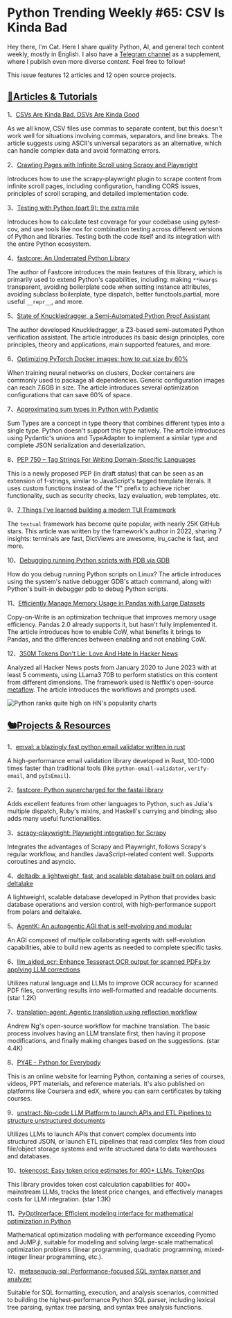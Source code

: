 # Python Trending Weekly #65: CSV Is Kinda Bad

Hey there, I'm Cat. Here I share quality Python, AI, and general tech content weekly, mostly in English. I also have a [Telegram channel](https://t.me/pythontrendingweekly) as a supplement, where I publish even more diverse content. Feel free to follow!

This issue features 12 articles and 12 open source projects.

## [🦄Articles & Tutorials](https://xiaobot.net/p/python_weekly)

1、[CSVs Are Kinda Bad. DSVs Are Kinda Good](https://matthodges.com/posts/2024-08-12-csv-bad-dsv-good/)

As we all know, CSV files use commas to separate content, but this doesn't work well for situations involving commas, separators, and line breaks. The article suggests using ASCII's universal separators as an alternative, which can handle complex data and avoid formatting errors.

2、[Crawling Pages with Infinite Scroll using Scrapy and Playwright](https://www.xiegerts.com/post/infinite-scroll-scrapy-playwright/)

Introduces how to use the scrapy-playwright plugin to scrape content from infinite scroll pages, including configuration, handling CORS issues, principles of scroll scraping, and detailed implementation code.

3、[Testing with Python (part 9): the extra mile](https://www.bitecode.dev/p/testing-with-python-part-9-the-extra)

Introduces how to calculate test coverage for your codebase using pytest-cov, and use tools like nox for combination testing across different versions of Python and libraries. Testing both the code itself and its integration with the entire Python ecosystem.

4、[fastcore: An Underrated Python Library](https://fastpages.fast.ai/fastcore/)

The author of Fastcore introduces the main features of this library, which is primarily used to extend Python's capabilities, including: making `**kwargs` transparent, avoiding boilerplate code when setting instance attributes, avoiding subclass boilerplate, type dispatch, better functools.partial, more useful `__repr__`, and more.

5、[State of Knuckledragger, a Semi-Automated Python Proof Assistant](https://www.philipzucker.com/state_o_knuck/)

The author developed Knuckledragger, a Z3-based semi-automated Python verification assistant. The article introduces its basic design principles, core principles, theory and applications, main supported features, and more.

6、[Optimizing PyTorch Docker images: how to cut size by 60%](https://mveg.es/posts/optimizing-pytorch-docker-images-cut-size-by-60percent/)

When training neural networks on clusters, Docker containers are commonly used to package all dependencies. Generic configuration images can reach 7.6GB in size. The article introduces several optimization configurations that can save 60% of space.

7、[Approximating sum types in Python with Pydantic](https://blog.yossarian.net/2024/08/12/Approximating-sum-types-in-Python-with-Pydantic)

Sum Types are a concept in type theory that combines different types into a single type. Python doesn't support this type natively. The article introduces using Pydantic's unions and TypeAdapter to implement a similar type and complete JSON serialization and deserialization.

8、[PEP 750 – Tag Strings For Writing Domain-Specific Languages](https://peps.python.org/pep-0750/)

This is a newly proposed PEP (in draft status) that can be seen as an extension of f-strings, similar to JavaScript's tagged template literals. It uses custom functions instead of the "f" prefix to achieve richer functionality, such as security checks, lazy evaluation, web templates, etc.

9、[7 Things I've learned building a modern TUI Framework](https://www.textualize.io/blog/7-things-ive-learned-building-a-modern-tui-framework/)

The `textual` framework has become quite popular, with nearly 25K GitHub stars. This article was written by the framework's author in 2022, sharing 7 insights: terminals are fast, DictViews are awesome, lru_cache is fast, and more.

10、[Debugging running Python scripts with PDB via GDB](https://disconnect3d.pl//2024/08/04/debugging-cpython-live/)

How do you debug running Python scripts on Linux? The article introduces using the system's native debugger GDB's attach command, along with Python's built-in debugger pdb to debug Python scripts.

11、[Efficiently Manage Memory Usage in Pandas with Large Datasets](https://geekpython.in/copy-on-write-in-pandas)

Copy-on-Write is an optimization technique that improves memory usage efficiency. Pandas 2.0 already supports it, but hasn't fully implemented it. The article introduces how to enable CoW, what benefits it brings to Pandas, and the differences between enabling and not enabling CoW.

12、[350M Tokens Don't Lie: Love And Hate In Hacker News](https://outerbounds.com/blog/hacker-news-sentiment/)

Analyzed all Hacker News posts from January 2020 to June 2023 with at least 5 comments, using LLama3 70B to perform statistics on this content from different dimensions. The framework used is Netflix's open-source [metaflow](https://github.com/Netflix/metaflow). The article introduces the workflows and prompts used.

![Python ranks quite high on HN's popularity charts](https://img.pythoncat.top/2024-08-17_hacker_news_sentiment.png)

## [🐿️Projects & Resources](https://xiaobot.net/p/python_weekly)

1、[emval: a blazingly fast python email validator written in rust](https://github.com/bnkc/emval)

A high-performance email validation library developed in Rust, 100-1000 times faster than traditional tools (like `python-email-validator`, `verify-email`, and `pyIsEmail`).

2、[fastcore: Python supercharged for the fastai library](https://github.com/fastai/fastcore)

Adds excellent features from other languages to Python, such as Julia's multiple dispatch, Ruby's mixins, and Haskell's currying and binding; also adds many useful functionalities.

3、[scrapy-playwright: Playwright integration for Scrapy](https://github.com/scrapy-plugins/scrapy-playwright)

Integrates the advantages of Scrapy and Playwright, follows Scrapy's regular workflow, and handles JavaScript-related content well. Supports coroutines and asyncio.

4、[deltadb: a lightweight, fast, and scalable database built on polars and deltalake](https://github.com/uname-n/deltadb)

A lightweight, scalable database developed in Python that provides basic database operations and version control, with high-performance support from polars and deltalake.

5、[AgentK: An autoagentic AGI that is self-evolving and modular](https://github.com/mikekelly/AgentK)

An AGI composed of multiple collaborating agents with self-evolution capabilities, able to build new agents as needed to complete specific tasks.

6、[llm_aided_ocr: Enhance Tesseract OCR output for scanned PDFs by applying LLM corrections](https://github.com/Dicklesworthstone/llm_aided_ocr)

Utilizes natural language and LLMs to improve OCR accuracy for scanned PDF files, converting results into well-formatted and readable documents. (star 1.2K)

7、[translation-agent: Agentic translation using reflection workflow](https://github.com/andrewyng/translation-agent)

Andrew Ng's open-source workflow for machine translation. The basic process involves having an LLM translate first, then having it propose modifications, and finally making changes based on the suggestions. (star 4.4K)

8、[PY4E - Python for Everybody](https://www.py4e.com/)

This is an online website for learning Python, containing a series of courses, videos, PPT materials, and reference materials. It's also published on platforms like Coursera and edX, where you can earn certificates by taking courses.

9、[unstract: No-code LLM Platform to launch APIs and ETL Pipelines to structure unstructured documents](https://github.com/Zipstack/unstract)

Utilizes LLMs to launch APIs that convert complex documents into structured JSON, or launch ETL pipelines that read complex files from cloud file/object storage systems and write structured data to data warehouses and databases.

10、[tokencost: Easy token price estimates for 400+ LLMs. TokenOps](https://github.com/AgentOps-AI/tokencost)

This library provides token cost calculation capabilities for 400+ mainstream LLMs, tracks the latest price changes, and effectively manages costs for LLM integration. (star 1.3K)

11、[PyOptInterface: Efficient modeling interface for mathematical optimization in Python](https://github.com/metab0t/PyOptInterface)

Mathematical optimization modeling with performance exceeding Pyomo and JuMP.jl, suitable for modeling and solving large-scale mathematical optimization problems (linear programming, quadratic programming, mixed-integer linear programming, etc.).

12、[metasequoia-sql: Performance-focused SQL syntax parser and analyzer](https://github.com/ChangxingJiang/metasequoia-sql)

Suitable for SQL formatting, execution, and analysis scenarios, committed to building the highest-performance Python SQL parser, including lexical tree parsing, syntax tree parsing, and syntax tree analysis functions.
